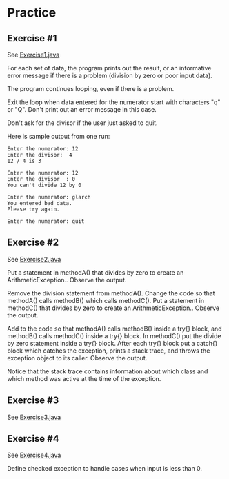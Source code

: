 # Practice

## Exercise #1

See [Exercise1.java](Exercise1.java)

For each set of data, the program prints out the result, or an informative error message if there is a problem (division by zero or poor input data).

The program continues looping, even if there is a problem.

Exit the loop when data entered for the numerator start with characters "q" or "Q". Don't print out an error message in this case.

Don't ask for the divisor if the user just asked to quit.

Here is sample output from one run:

```
Enter the numerator: 12
Enter the divisor:  4
12 / 4 is 3

Enter the numerator: 12
Enter the divisor  : 0
You can't divide 12 by 0

Enter the numerator: glarch
You entered bad data.
Please try again.

Enter the numerator: quit
```

## Exercise #2

See [Exercise2.java](Exercise2.java)

Put a statement in methodA() that divides by zero to create an ArithmeticException.. Observe the output.

Remove the division statement from methodA(). Change the code so that methodA() calls methodB() which calls methodC(). Put a statement in methodC() that divides by zero to create an ArithmeticException.. Observe the output.

Add to the code so that methodA() calls methodB() inside a try{} block, and methodB() calls methodC() inside a try{} block. In methodC() put the divide by zero statement inside a try{} block. After each try{} block put a catch{} block which catches the exception, prints a stack trace, and throws the exception object to its caller. Observe the output.

Notice that the stack trace contains information about which class and which method was active at the time of the exception.

## Exercise #3

See [Exercise3.java](Exercise3.java)

## Exercise #4

See [Exercise4.java](exercise4/Exercise4.java)

Define checked exception to handle cases when input is less than 0.

